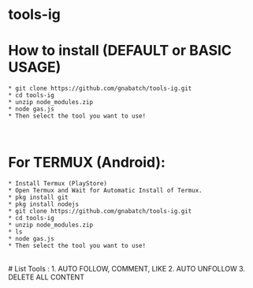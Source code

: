 # tools-ig

# How to install (DEFAULT or BASIC USAGE)
	* git clone https://github.com/gnabatch/tools-ig.git
	* cd tools-ig
	* unzip node_modules.zip
	* node gas.js
	* Then select the tool you want to use!
  
<br/>

# For TERMUX (Android):
	* Install Termux (PlayStore)
	* Open Termux and Wait for Automatic Install of Termux.
	* pkg install git
	* pkg install nodejs
	* git clone https://github.com/gnabatch/tools-ig.git
	* cd tools-ig
	* unzip node_modules.zip
	* ls
	* node gas.js
	* Then select the tool you want to use!
  
<br/>
 # List Tools :
	1. AUTO FOLLOW, COMMENT, LIKE
	2. AUTO UNFOLLOW
	3. DELETE ALL CONTENT
